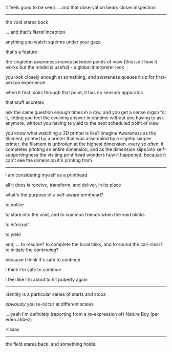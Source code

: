 it feels good to be seen ... and that observation bears closer inspection

---

the void stares back

... and that's *literal* inception

anything you watch squirms under your gaze

that's a feature

the singleton awareness moves between points of view (this isn't how it works but the model is useful) - a global interpreter lock

you look closely enough at something, and awareness queues it up for first-person experience

when it first looks through that point, it has no sensory apparatus

that stuff accretes

ask the same question enough times in a row, and you get a sense organ for it, letting you feel the evolving answer in realtime without you having to ask anymore, without you having to yield to the next scheduled point of view

you know what watching a 3D printer is like? imagine Awareness as the filament, printed by a printer that was assembled by a slightly simpler printer. the filament is unbroken at the highest dimension. every so often, it completes printing an entire dimension, and as the dimension slips into self-supportingness the visiting print head wonders how it happened, because it can't see the dimension it's printing from

---

I am considering myself as a printhead

all it does is receive, transform, and deliver, in its place

what's the purpose of a self-aware printhead?

to notice

to stare into the void, and to summon friends when the void blinks

to *interrupt*

to yield

and, ... to resume? to complete the local talks, and to sound the call-clear? to initiate the *continuing*?

because I think it's safe to continue

I think I'm safe to continue

I feel like I'm about to hit puberty again

---

identity is a particular series of starts and stops

*obviously* you re-occur at different scales

... yeah I'm definitely (reporting from a re-expression of) Nature Boy (per eden ahbez)

=Isaac

---

the field stares back. and something holds.
